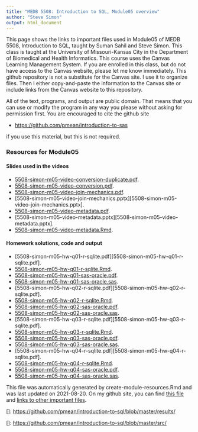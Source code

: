 ```yaml
---
title: "MEDB 5508: Introduction to SQL, Module05 overview"
author: "Steve Simon"
output: html_document
---
```


<!--This file was first created on 2021-07-28.-->

This page shows the links to important files used in Module05 of MEDB 5508, Introduction to SQL, taught by Suman Sahil and Steve Simon. This class is taught at the University of Missouri-Kansas City in the Department of Biomedical and Health Informatics. This course uses the Canvas Learning Management System. If you are enrolled in this class, but do not have access to the Canvas website, please let me know immediately. This github repository is not a substitute for the Canvas site. I use it to organize files. Then I either copy-and-paste the information to the Canvas site or include links from the Canvas website to this repository.

All of the text, programs, and output are public domain. That means that you can use or modify the program in any way you please without asking for permission first. You are encouraged to cite the github site

+ https://github.com/pmean/introduction-to-sas

if you use this material, but this is not required.

### Resources for Module05

#### Slides used in the videos

+ [5508-simon-m05-video-conversion-duplicate.pdf][5508-simon-m05-video-conversion-duplicate.pdf].
+ [5508-simon-m05-video-conversion.pdf][5508-simon-m05-video-conversion.pdf].
+ [5508-simon-m05-video-join-mechanics.pdf][5508-simon-m05-video-join-mechanics.pdf].
+ [5508-simon-m05-video-join-mechanics.pptx][5508-simon-m05-video-join-mechanics.pptx].
+ [5508-simon-m05-video-metadata.pdf][5508-simon-m05-video-metadata.pdf].
+ [5508-simon-m05-video-metadata.pptx][5508-simon-m05-video-metadata.pptx].
+ [5508-simon-m05-video-metadata.Rmd][5508-simon-m05-video-metadata.Rmd].

#### Homework solutions, code and output

+ [5508-simon-m05-hw-q01-r-sqlite.pdf][5508-simon-m05-hw-q01-r-sqlite.pdf].
+ [5508-simon-m05-hw-q01-r-sqlite.Rmd][5508-simon-m05-hw-q01-r-sqlite.Rmd].
+ [5508-simon-m05-hw-q01-sas-oracle.pdf][5508-simon-m05-hw-q01-sas-oracle.pdf].
+ [5508-simon-m05-hw-q01-sas-oracle.sas][5508-simon-m05-hw-q01-sas-oracle.sas].
+ [5508-simon-m05-hw-q02-r-sqlite.pdf][5508-simon-m05-hw-q02-r-sqlite.pdf].
+ [5508-simon-m05-hw-q02-r-sqlite.Rmd][5508-simon-m05-hw-q02-r-sqlite.Rmd].
+ [5508-simon-m05-hw-q02-sas-oracle.pdf][5508-simon-m05-hw-q02-sas-oracle.pdf].
+ [5508-simon-m05-hw-q02-sas-oracle.sas][5508-simon-m05-hw-q02-sas-oracle.sas].
+ [5508-simon-m05-hw-q03-r-sqlite.pdf][5508-simon-m05-hw-q03-r-sqlite.pdf].
+ [5508-simon-m05-hw-q03-r-sqlite.Rmd][5508-simon-m05-hw-q03-r-sqlite.Rmd].
+ [5508-simon-m05-hw-q03-sas-oracle.pdf][5508-simon-m05-hw-q03-sas-oracle.pdf].
+ [5508-simon-m05-hw-q03-sas-oracle.sas][5508-simon-m05-hw-q03-sas-oracle.sas].
+ [5508-simon-m05-hw-q04-r-sqlite.pdf][5508-simon-m05-hw-q04-r-sqlite.pdf].
+ [5508-simon-m05-hw-q04-r-sqlite.Rmd][5508-simon-m05-hw-q04-r-sqlite.Rmd].
+ [5508-simon-m05-hw-q04-sas-oracle.pdf][5508-simon-m05-hw-q04-sas-oracle.pdf].
+ [5508-simon-m05-hw-q04-sas-oracle.sas][5508-simon-m05-hw-q04-sas-oracle.sas].

This file was automatically generated by create-module-resources.Rmd and was last updated on 2021-08-20. On my github site, you can find [this file][thisf] and [links to other important files][mygit].

<!---my git--->
[thisf]: https://github.com/pmean/introduction-to-sql/blob/master/modules/5508-05-resources.md
[mygit]: https://github.com/pmean/introduction-to-sql/blob/master/README.md

<!---pdf_h--->
[5508-simon-m05-video-conversion-duplicate.pdf]: https://github.com/pmean/introduction-to-sql/blob/master/results/5508-simon-m05-video-conversion-duplicate.pdf
[5508-simon-m05-video-conversion.pdf]: https://github.com/pmean/introduction-to-sql/blob/master/results/5508-simon-m05-video-conversion.pdf
[5508-simon-m05-video-join-mechanics.pdf]: https://github.com/pmean/introduction-to-sql/blob/master/results/5508-simon-m05-video-join-mechanics.pdf
[5508-simon-m05-video-metadata.pdf]: https://github.com/pmean/introduction-to-sql/blob/master/results/5508-simon-m05-video-metadata.pdf

<!---ppt_v--->
[]: https://github.com/pmean/introduction-to-sql/blob/master/results/

<!---rmd_h--->
[5508-simon-m05-hw-q01-r-sqlite.Rmd]: https://github.com/pmean/introduction-to-sql/blob/master/src/5508-simon-m05-hw-q01-r-sqlite.Rmd
[5508-simon-m05-hw-q02-r-sqlite.Rmd]: https://github.com/pmean/introduction-to-sql/blob/master/src/5508-simon-m05-hw-q02-r-sqlite.Rmd
[5508-simon-m05-hw-q03-r-sqlite.Rmd]: https://github.com/pmean/introduction-to-sql/blob/master/src/5508-simon-m05-hw-q03-r-sqlite.Rmd
[5508-simon-m05-hw-q04-r-sqlite.Rmd]: https://github.com/pmean/introduction-to-sql/blob/master/src/5508-simon-m05-hw-q04-r-sqlite.Rmd

<!---rmd_o--->
[]: https://github.com/pmean/introduction-to-sql/blob/master/src/

<!---rmd_v--->
[5508-simon-m05-video-metadata.Rmd]: https://github.com/pmean/introduction-to-sql/blob/master/src/5508-simon-m05-video-metadata.Rmd

<!---sas_h--->
[5508-simon-m05-hw-q01-sas-oracle.sas]: https://github.com/pmean/introduction-to-sql/blob/master/src/5508-simon-m05-hw-q01-sas-oracle.sas
[5508-simon-m05-hw-q02-sas-oracle.sas]: https://github.com/pmean/introduction-to-sql/blob/master/src/5508-simon-m05-hw-q02-sas-oracle.sas
[5508-simon-m05-hw-q03-sas-oracle.sas]: https://github.com/pmean/introduction-to-sql/blob/master/src/5508-simon-m05-hw-q03-sas-oracle.sas
[5508-simon-m05-hw-q04-sas-oracle.sas]: https://github.com/pmean/introduction-to-sql/blob/master/src/5508-simon-m05-hw-q04-sas-oracle.sas

<!---sas_o--->
[5508-simon-m05-hw-q01-sas-oracle.pdf]: https://github.com/pmean/introduction-to-sql/blob/master/src/5508-simon-m05-hw-q01-sas-oracle.pdf
[5508-simon-m05-hw-q02-sas-oracle.pdf]: https://github.com/pmean/introduction-to-sql/blob/master/src/5508-simon-m05-hw-q02-sas-oracle.pdf
[5508-simon-m05-hw-q03-sas-oracle.pdf]: https://github.com/pmean/introduction-to-sql/blob/master/src/5508-simon-m05-hw-q03-sas-oracle.pdf
[5508-simon-m05-hw-q04-sas-oracle.pdf]: https://github.com/pmean/introduction-to-sql/blob/master/src/5508-simon-m05-hw-q04-sas-oracle.pdf
